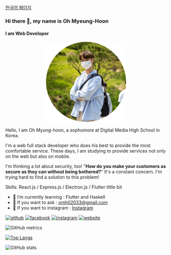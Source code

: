 [한국어 페이지](https://github.com/omh02033/omh02033/blob/main/korean_README.md)
### Hi there 👋, my name is Oh Myeung-Hoon
#### I am Web Developer
<div align="center"><img src="https://raw.githubusercontent.com/omh02033/omh02033/main/images/profile.png" width="250" /></div>

Hello, I am Oh Myung-hoon, a sophomore at Digital Media High School in Korea.

I'm a web full stack developer who does his best to provide the most comfortable service. These days, I am studying to provide services not only on the web but also on mobile.

I'm thinking a lot about security, too! "**How do you make your customers as secure as they can without being bothered?**" It's a constant concern. I'm trying hard to find a solution to this problem!

Skills: React.js / Express.js / Electron.js / Flutter little bit

- 🌱 I’m currently learning : Flutter and Haskell 
- 💬 If you want to ask : omh02033@gmail.com 
- 🤙 If you want to instagram : [Instagram](https://instagram.com/audgns23)


[<img src='https://cdn.jsdelivr.net/npm/simple-icons@3.0.1/icons/github.svg' alt='github' height='40'>](https://github.com/omh02033)  [<img src='https://cdn.jsdelivr.net/npm/simple-icons@3.0.1/icons/facebook.svg' alt='facebook' height='40'>](https://www.facebook.com/omh02033)  [<img src='https://cdn.jsdelivr.net/npm/simple-icons@3.0.1/icons/instagram.svg' alt='instagram' height='40'>](https://www.instagram.com/audgns23/)  [<img src='https://cdn.jsdelivr.net/npm/simple-icons@3.0.1/icons/icloud.svg' alt='website' height='40'>](https://myunghoon.me)  


![GitHub metrics](https://metrics.lecoq.io/omh02033)  

[![Top Langs](https://github-readme-stats.vercel.app/api/top-langs/?username=omh02033)](https://github.com/anuraghazra/github-readme-stats)

![GitHub stats](https://github-readme-stats.vercel.app/api?username=omh02033&show_icons=true)  
